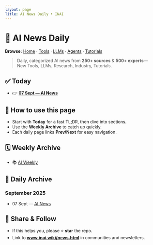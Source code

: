 ```yaml
---
layout: page
Title: AI News Daily • INAI
---
```


# 📰 AI News Daily

**Browse:** [Home](index.md) · [Tools](tools.md) · [LLMs](llms.md) · [Agents](agents.md) · [Tutorials](tutorials.md)

> Daily, categorized AI news from **250+ sources** & **500+ experts**— New Tools, LLMs, Research, Industry, Tutorials.

## ✅ Today
- 👉 **[07 Sept — AI News](news/2025/2025-09-07.md)**

## 🔎 How to use this page
- Start with **Today** for a fast TL;DR, then dive into sections.
- Use the **Weekly Archive** to catch up quickly.
- Each daily page links **Prev/Next** for easy navigation.

## 🗓️ Weekly Archive
- 📚 [AI Weekly](weekly.md)

## 📅 Daily Archive
### September 2025
- 07 Sept — [AI News](news/2025/2025-09-07.md)


## 📣 Share & Follow
- If this helps you, please ⭐ **star** the repo.
- Link to **www.inai.wiki/news.html** in communities and newsletters.

